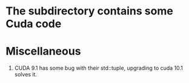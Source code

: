 # The subdirectory contains some Cuda code

# Miscellaneous
1. CUDA 9.1 has some bug with their std::tuple, upgrading to cuda 10.1 solves it.
